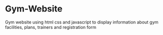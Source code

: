 # Gym-Website
Gym website using html css and javascript to display information about gym facilities, plans, trainers and registration form
